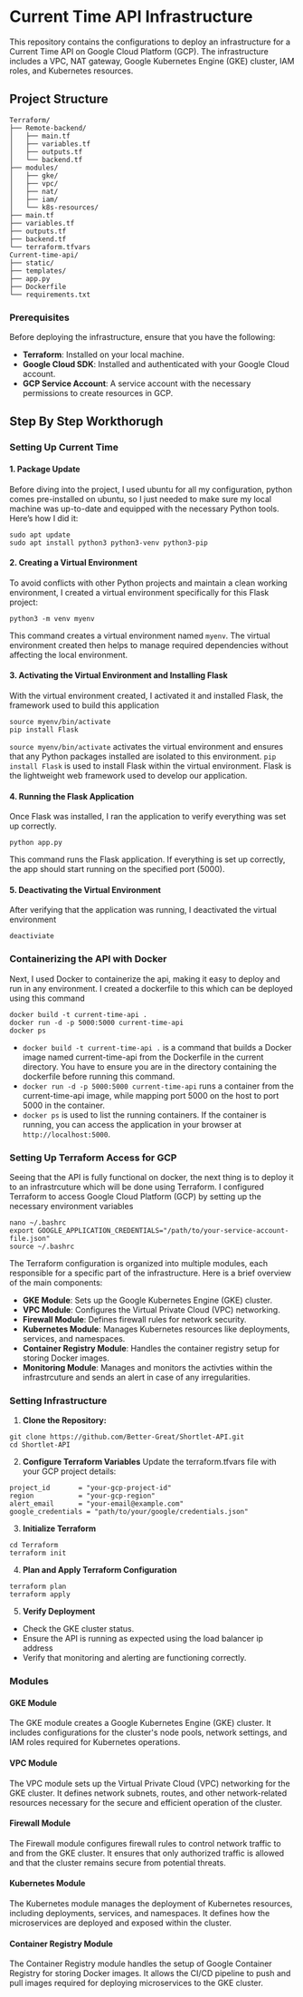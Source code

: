 # Current Time API Infrastructure

This repository contains the configurations to deploy an infrastructure for a Current Time API on Google Cloud Platform (GCP). The infrastructure includes a VPC, NAT gateway,  Google Kubernetes Engine (GKE) cluster, IAM roles, and Kubernetes resources.

## Project Structure

```plaintext
Terraform/
├── Remote-backend/
│   ├── main.tf
│   ├── variables.tf
│   ├── outputs.tf
│   └── backend.tf
├── modules/
│   ├── gke/
│   ├── vpc/
│   ├── nat/
│   ├── iam/
│   └── k8s-resources/
├── main.tf
├── variables.tf
├── outputs.tf
├── backend.tf
└── terraform.tfvars
Current-time-api/
├── static/
├── templates/
├── app.py
├── Dockerfile
└── requirements.txt
```
### Prerequisites
Before deploying the infrastructure, ensure that you have the following:

- **Terraform**: Installed on your local machine. 
- **Google Cloud SDK**: Installed and authenticated with your Google Cloud account. 
- **GCP Service Account**: A service account with the necessary permissions to create resources in GCP.


## Step By Step Workthorugh

### Setting Up Current Time 
#### 1. Package Update
Before diving into the project, I used ubuntu for all my configuration, python comes pre-installed on ubuntu, so I just needed to make sure my local machine was  up-to-date and equipped with the necessary Python tools. Here’s how I did it:

```
sudo apt update
sudo apt install python3 python3-venv python3-pip
```

#### 2. Creating a Virtual Environment
To avoid conflicts with other Python projects and maintain a clean working environment, I created a virtual environment specifically for this Flask project:
```
python3 -m venv myenv
```
This command creates a virtual environment named `myenv`. The virtual environment created then helps to manage required  dependencies without affecting the local environment.

#### 3. Activating the Virtual Environment and Installing Flask
With the virtual environment created, I activated it and installed Flask, the framework used to build this application
```
source myenv/bin/activate
pip install Flask
```
`source myenv/bin/activate` activates the virtual environment and ensures that any Python packages installed are isolated to this environment.
`pip install Flask` is used to install Flask within the virtual environment. Flask is the lightweight web framework used to develop our application.

#### 4. Running the Flask Application
Once Flask was installed, I ran the application to verify everything was set up correctly. 
```
python app.py
```
This command runs the Flask application. If everything is set up correctly, the app should start running on the specified port (5000).

#### 5. Deactivating the Virtual Environment
After verifying that the application was running, I deactivated the virtual environment
```
deactiviate
```

### Containerizing the API with Docker
Next, I used Docker to containerize the api, making it easy to deploy and run in any environment. I created a dockerfile to this which can be deployed using this command
```
docker build -t current-time-api .
docker run -d -p 5000:5000 current-time-api
docker ps
```
- `docker build -t current-time-api .` is a command that builds a Docker image named current-time-api from the Dockerfile in the current directory. You have to ensure you are in the directory containing the dockerfile before running this command. 
- `docker run -d -p 5000:5000 current-time-api` runs a container from the current-time-api image, while mapping port 5000 on the host to port 5000 in the container.
- `docker ps` is used to list the running containers. If the container is running, you can access the application in your browser at `http://localhost:5000`.

### Setting Up Terraform Access for GCP
Seeing that the API is fully functional on docker, the next thing is to deploy it to an infrastrcuture  which will be done using Terraform. I configured Terraform to access Google Cloud Platform (GCP) by setting up the necessary environment variables
```
nano ~/.bashrc
export GOOGLE_APPLICATION_CREDENTIALS="/path/to/your-service-account-file.json"
source ~/.bashrc
```
The Terraform configuration is organized into multiple modules, each responsible for a specific part of the infrastructure. Here is a brief overview of the main components:
- **GKE Module**: Sets up the Google Kubernetes Engine (GKE) cluster.
- **VPC Module**: Configures the Virtual Private Cloud (VPC) networking.
- **Firewall Module**: Defines firewall rules for network security.
- **Kubernetes Module**: Manages Kubernetes resources like deployments, services, and namespaces.
- **Container Registry Module**: Handles the container registry setup for storing Docker images.
- **Monitoring Module**: Manages and monitors the activties within the infrastrcuture and sends an alert in case of any irregularities. 

### Setting Infrastructure
1. **Clone the Repository:**
```
git clone https://github.com/Better-Great/Shortlet-API.git
cd Shortlet-API
```
2. **Configure Terraform Variables**
Update the terraform.tfvars file with your GCP project details:
```
project_id       = "your-gcp-project-id"
region           = "your-gcp-region"
alert_email      = "your-email@example.com"
google_credentials = "path/to/your/google/credentials.json"
```
3. **Initialize Terraform**
```
cd Terraform
terraform init
```
4. **Plan and Apply Terraform Configuration**
```
terraform plan
terraform apply
```
5. **Verify Deployment**
- Check the GKE cluster status.
- Ensure the API is running as expected using the load balancer ip address
- Verify that monitoring and alerting are functioning correctly.

### Modules
#### GKE Module
The GKE module creates a Google Kubernetes Engine (GKE) cluster. It includes configurations for the cluster's node pools, network settings, and IAM roles required for Kubernetes operations.

#### VPC Module
The VPC module sets up the Virtual Private Cloud (VPC) networking for the GKE cluster. It defines network subnets, routes, and other network-related resources necessary for the secure and efficient operation of the cluster.

#### Firewall Module
The Firewall module configures firewall rules to control network traffic to and from the GKE cluster. It ensures that only authorized traffic is allowed and that the cluster remains secure from potential threats.

#### Kubernetes Module
The Kubernetes module manages the deployment of Kubernetes resources, including deployments, services, and namespaces. It defines how the microservices are deployed and exposed within the cluster.

#### Container Registry Module
The Container Registry module handles the setup of Google Container Registry for storing Docker images. It allows the CI/CD pipeline to push and pull images required for deploying microservices to the GKE cluster. 














